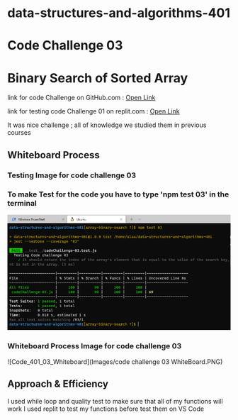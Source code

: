 # data-structures-and-algorithms-401

# Code Challenge 03

# Binary Search of Sorted Array
<!-- Description of the challenge -->

link for code Challenge on GitHub.com : [Open Link](https://github.com/AlaaN-Smadi/data-structures-and-algorithms-401) 


link for testing code Challenge 01 on replit.com : [Open Link](https://replit.com/@AlaaNSmadi/CheapDemandingIdentifier#script.js) 

It was nice challenge ;  all of knowledge we studied them in previous courses


## Whiteboard Process
<!-- Embedded whiteboard image -->
### Testing Image for code challenge 03
### To make Test for the code you have to type 'npm test 03' in the terminal 
![Code_401_03](Images/array-binary-search.PNG)

### Whiteboard Process Image for code challenge 03

![Code_401_03_Whiteboard](Images/code challenge 03 WhiteBoard.PNG)


## Approach & Efficiency
<!-- What approach did you take? Discuss Why. What is the Big O space/time for this approach? -->

I used while loop and quality test to make sure that all of my functions will work 
I used replit to test my functions before test them on VS Code

